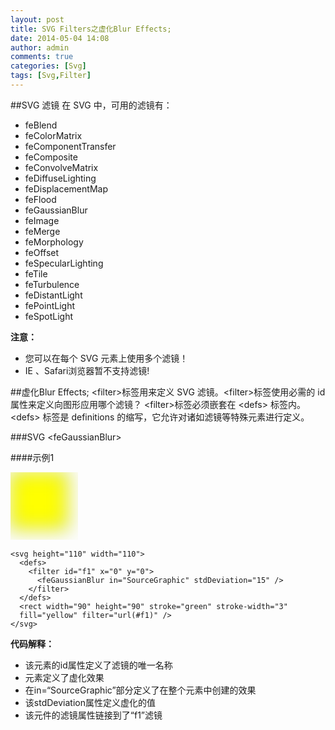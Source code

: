 ```yaml
---
layout: post
title: SVG Filters之虚化Blur Effects;
date: 2014-05-04 14:08
author: admin
comments: true
categories: [Svg]
tags: [Svg,Filter]
---
```

##SVG 滤镜
在 SVG 中，可用的滤镜有：

* feBlend
* feColorMatrix
* feComponentTransfer
* feComposite
* feConvolveMatrix
* feDiffuseLighting
* feDisplacementMap
* feFlood
* feGaussianBlur
* feImage
* feMerge
* feMorphology
* feOffset
* feSpecularLighting
* feTile
* feTurbulence
* feDistantLight
* fePointLight
* feSpotLight

**注意：**

* 您可以在每个 SVG 元素上使用多个滤镜！
* IE 、Safari浏览器暂不支持滤镜!

##虚化Blur Effects;
&lt;filter&gt;标签用来定义 SVG 滤镜。&lt;filter&gt;标签使用必需的 id 属性来定义向图形应用哪个滤镜？
&lt;filter&gt;标签必须嵌套在 &lt;defs&gt; 标签内。&lt;defs&gt; 标签是 definitions 的缩写，它允许对诸如滤镜等特殊元素进行定义。

###SVG &lt;feGaussianBlur&gt;

####示例1

<svg height="110" width="110">
<defs>
<filter id="f1" x="0" y="0">
  <feGaussianBlur in="SourceGraphic" stdDeviation="15" />
</filter>
</defs>
<rect width="90" height="90" stroke="green" stroke-width="3"
fill="yellow" filter="url(#f1)" />
</svg>

	<svg height="110" width="110">
	  <defs>
	    <filter id="f1" x="0" y="0">
	      <feGaussianBlur in="SourceGraphic" stdDeviation="15" />
	    </filter>
	  </defs>
	  <rect width="90" height="90" stroke="green" stroke-width="3"
	  fill="yellow" filter="url(#f1)" />
	</svg>

**代码解释：**

* 该<filter>元素的id属性定义了滤镜的唯一名称
* <feGaussianBlur>元素定义了虚化效果
* 在in=“SourceGraphic”部分定义了在整个元素中创建的效果
* 该stdDeviation属性定义虚化的值
* 该<rect>元件的滤镜属性链接到了“f1”滤镜